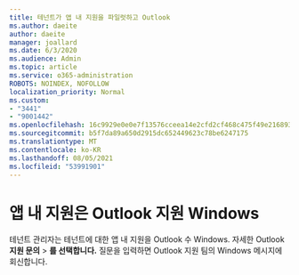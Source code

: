 ```yaml
---
title: 테넌트가 앱 내 지원을 파일럿하고 Outlook
ms.author: daeite
author: daeite
manager: joallard
ms.date: 6/3/2020
ms.audience: Admin
ms.topic: article
ms.service: o365-administration
ROBOTS: NOINDEX, NOFOLLOW
localization_priority: Normal
ms.custom:
- "3441"
- "9001442"
ms.openlocfilehash: 16c9929e0e0e7f13576cceea14e2cfd2cf468c475f49e216893667ca0fa1a00e
ms.sourcegitcommit: b5f7da89a650d2915dc652449623c78be6247175
ms.translationtype: MT
ms.contentlocale: ko-KR
ms.lasthandoff: 08/05/2021
ms.locfileid: "53991901"
---
```

# <a name="in-app-support-in-outlook-for-windows"></a>앱 내 지원은 Outlook 지원 Windows

테넌트 관리자는 테넌트에 대한 앱 내 지원을 Outlook 수 Windows. 자세한 Outlook **지원 문의**  >  **를 선택합니다.** 질문을 입력하면 Outlook 지원 팀의 Windows 메시지에 회신합니다.